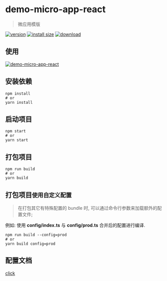 # demo-micro-app-react

> 微应用模版

[![version][version-tag]][npm-url]
[![install size][size-tag]][size-url]
[![download][download-tag]][npm-url]

## 使用

[![demo-micro-app-react][install-tag]][npm-url]

[npm-url]: https://npmjs.org/package/demo-micro-app-react
[install-tag]: https://nodei.co/npm/demo-micro-app-react.png
[version-tag]: https://img.shields.io/npm/v/demo-micro-app-react/latest.svg?logo=npm
[size-tag]: https://packagephobia.com/badge?p=demo-micro-app-react@latest
[size-url]: https://packagephobia.com/result?p=demo-micro-app-react@latest
[download-tag]: https://img.shields.io/npm/dm/demo-micro-app-react.svg?logo=docusign

## 安装依赖

```shell
npm install
# or
yarn install
```

## 启动项目

```shell
npm start
# or
yarn start
```

## 打包项目

```shell
npm run build
# or
yarn build
```

## 打包项目`使用自定义配置`

> 在打包其它有特殊配置的 bundle 时, 可以通过命令行参数来加载额外的配置文件;

例如: 使用 **config/index.ts** 与 **config/prod.ts** 合并后的配置进行编译.

```shell
npm run build --config=prod
# or
yarn build config=prod
```

## 配置文档

[click](https://monako97.github.io/neko-ui/@moneko/core)
